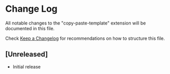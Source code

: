 # Change Log

All notable changes to the "copy-paste-template" extension will be documented in this file.

Check [Keep a Changelog](http://keepachangelog.com/) for recommendations on how to structure this file.

## [Unreleased]

- Initial release